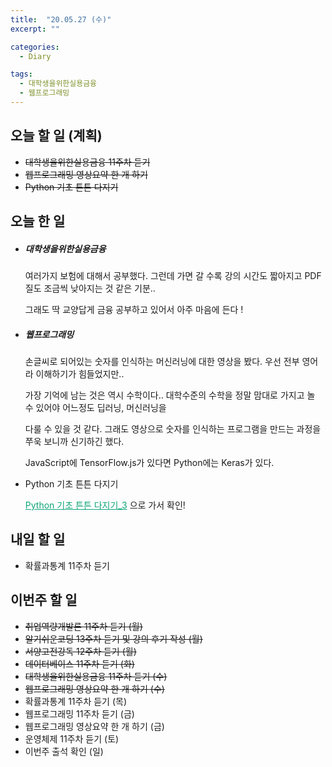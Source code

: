 ```yaml
---
title:  "20.05.27 (수)"
excerpt: ""

categories:
  - Diary

tags:
  - 대학생을위한실용금융
  - 웹프로그래밍
---
```


## 오늘 할 일 (계획)

- ~~대학생을위한실용금융 11주차 듣기~~
- ~~웹프로그래밍 영상요약 한 개 하기~~
- ~~Python 기초 튼튼 다지기~~


## 오늘 한 일

- ##### 대학생을위한실용금융

  여러가지 보험에 대해서 공부했다. 그런데 가면 갈 수록 강의 시간도 짧아지고 PDF 질도 조금씩 낮아지는 것 같은 기분..

  그래도 딱 교양답게 금융 공부하고 있어서 아주 마음에 든다 !

- ##### 웹프로그래밍

  손글씨로 되어있는 숫자를 인식하는 머신러닝에 대한 영상을 봤다. 우선 전부 영어라 이해하기가 힘들었지만..

  가장 기억에 남는 것은 역시 수학이다.. 대학수준의 수학을 정말 맘대로 가지고 놀 수 있어야 어느정도 딥러닝, 머신러닝을

  다룰 수 있을 것 같다. 그래도 영상으로 숫자를 인식하는 프로그램을 만드는 과정을 쭈욱 보니까 신기하긴 했다.

  JavaScript에 TensorFlow.js가 있다면 Python에는 Keras가 있다.

- Python 기초 튼튼 다지기

  <a href="https://nam-ki-bok.github.io/python/Python_Start3/" style="color:#0FA678">Python 기초 튼튼 다지기_3</a> 으로 가서 확인!

## 내일 할 일

- 확률과통계 11주차 듣기

## 이번주 할 일

- ~~취업역량개발론 11주차 듣기 (월)~~
- ~~알기쉬운코딩 13주차 듣기 및 강의 후기 작성 (월)~~
- ~~서양고전강독 12주차 듣기 (월)~~
- ~~데이터베이스 11주차 듣기 (화)~~
- ~~대학생을위한실용금융 11주차 듣기 (수)~~
- ~~웹프로그래밍 영상요약 한 개 하기 (수)~~
- 확률과통계 11주차 듣기 (목)
- 웹프로그래밍 11주차 듣기 (금)
- 웹프로그래밍 영상요약 한 개 하기 (금)
- 운영체제 11주차 듣기 (토)
- 이번주 출석 확인 (일)
